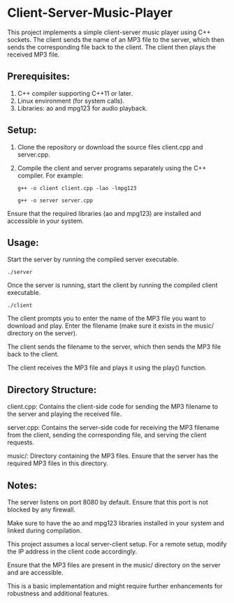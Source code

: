 # Client-Server-Music-Player

This project implements a simple client-server music player using C++ sockets. The client sends the name of an MP3 file to the server, which then sends the corresponding file back to the client. The client then plays the received MP3 file.


## Prerequisites:

1. C++ compiler supporting C++11 or later.
2. Linux environment (for system calls).
3. Libraries: ao and mpg123 for audio playback.

## Setup:

1. Clone the repository or download the source files client.cpp and server.cpp.


2. Compile the client and server programs separately using the C++ compiler. For example:

       g++ -o client client.cpp -lao -lmpg123
       
       g++ -o server server.cpp

    
Ensure that the required libraries (ao and mpg123) are installed and accessible in your system.


## Usage:

Start the server by running the compiled server executable.

    ./server

Once the server is running, start the client by running the compiled client executable.

    ./client

The client prompts you to enter the name of the MP3 file you want to download and play.
Enter the filename (make sure it exists in the music/ directory on the server).

The client sends the filename to the server, which then sends the MP3 file back to the client.

The client receives the MP3 file and plays it using the play() function.


## Directory Structure:

client.cpp: Contains the client-side code for sending the MP3 filename to the server and playing the received file.

server.cpp: Contains the server-side code for receiving the MP3 filename from the client, 
            sending the corresponding file, and serving the client requests.

music/: Directory containing the MP3 files. Ensure that the server has the required MP3 files in this directory.

## Notes:

The server listens on port 8080 by default. Ensure that this port is not blocked by any firewall.

Make sure to have the ao and mpg123 libraries installed in your system and linked during compilation.

This project assumes a local server-client setup. For a remote setup, modify the IP address in the client code accordingly.

Ensure that the MP3 files are present in the music/ directory on the server and are accessible.

This is a basic implementation and might require further enhancements for robustness and additional features.
